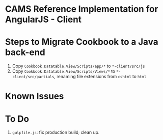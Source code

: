 CAMS Reference Implementation for AngularJS - Client
====================================================

# Steps to Migrate Cookbook to a Java back-end
1. Copy `Cookbook.Datatable.View/Scripts/app/*` to `*-client/src/js`
1. Copy `Cookbook.Datatable.View/Scripts/Views/*` to `*-client/src/partials`, renaming file extensions from `cshtml` to `html`


# Known Issues


# To Do
1. `gulpfile.js`: fix production build; clean up. 
